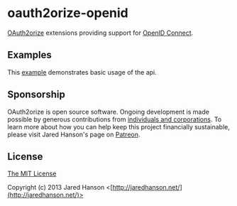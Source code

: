 # oauth2orize-openid

[OAuth2orize](https://github.com/jaredhanson/oauth2orize) extensions providing
support for [OpenID Connect](https://openid.net/connect/).

## Examples

This [example](https://github.com/gerges-beshay/oauth2orize-openid-examples) demonstrates
basic usage of the api.

## Sponsorship

OAuth2orize is open source software.  Ongoing development is made possible by
generous contributions from [individuals and corporations](https://github.com/jaredhanson/oauth2orize/blob/master/SPONSORS.md).
To learn more about how you can help keep this project financially sustainable,
please visit Jared Hanson's page on [Patreon](https://www.patreon.com/jaredhanson).

## License

[The MIT License](http://opensource.org/licenses/MIT)

Copyright (c) 2013 Jared Hanson <[http://jaredhanson.net/](http://jaredhanson.net/)>
